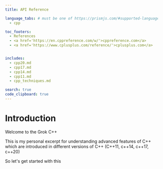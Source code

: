 ```yaml
---
title: API Reference

language_tabs: # must be one of https://prismjs.com/#supported-languages
  - cpp

toc_footers:
  - References
  - <a href='https://en.cppreference.com/w/'>cppreference.com</a>
  - <a href='https://www.cplusplus.com/reference/'>cplusplus.com</a>


includes:
  - cpp20.md
  - cpp17.md
  - cpp14.md
  - cpp11.md
  - cpp_techniques.md

search: true
code_clipboard: true
---
```

<!-- Global site tag (gtag.js) - Google Analytics -->
<script async src="https://www.googletagmanager.com/gtag/js?id=G-7V9Q63R5C6"></script>
<script>
  window.dataLayer = window.dataLayer || [];
  function gtag(){dataLayer.push(arguments);}
  gtag('js', new Date());

  gtag('config', 'G-7V9Q63R5C6');
</script>

# Introduction

Welcome to the Grok C++

This is my personal excerpt for understanding advanced features of C++ which are introduced in different versions of C++ (C++11, c++14, c++17, c++20)

So let's get started with this


